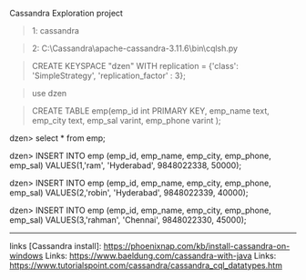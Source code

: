 Cassandra Exploration project

>1: cassandra

>2: C:\Cassandra\apache-cassandra-3.11.6\bin\cqlsh.py


>CREATE KEYSPACE "dzen" WITH replication = {'class': 'SimpleStrategy', 'replication_factor' : 3};

>use dzen

>CREATE TABLE emp(emp_id int PRIMARY KEY, emp_name text, emp_city text, emp_sal varint, emp_phone varint );

dzen> select * from emp;

dzen> INSERT INTO emp (emp_id, emp_name, emp_city, emp_phone, emp_sal) VALUES(1,'ram', 'Hyderabad', 9848022338, 50000);

dzen> INSERT INTO emp (emp_id, emp_name, emp_city, emp_phone, emp_sal) VALUES(2,'robin', 'Hyderabad', 9848022339, 40000);

dzen> INSERT INTO emp (emp_id, emp_name, emp_city,  emp_phone, emp_sal) VALUES(3,'rahman', 'Chennai', 9848022330, 45000);



--------------------------------------------------------------------------------------------
links [Cassandra install]: https://phoenixnap.com/kb/install-cassandra-on-windows
Links: https://www.baeldung.com/cassandra-with-java
Links: https://www.tutorialspoint.com/cassandra/cassandra_cql_datatypes.htm



